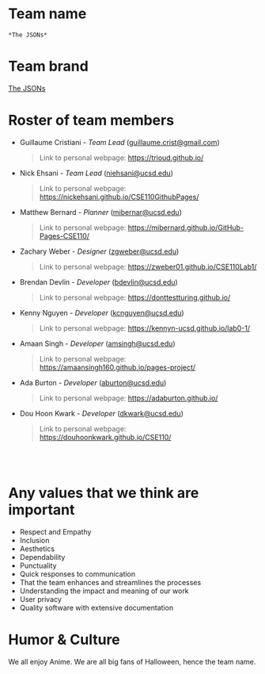 # **Team name**
    *The JSONs*

# **Team brand**
[The JSONs]()

# **Roster of team members**
- Guillaume Cristiani - *Team Lead* (guillaume.crist@gmail.com)
  >Link to personal webpage: https://trioud.github.io/

- Nick Ehsani - *Team Lead* (niehsani@ucsd.edu)
  >Link to personal webpage: https://nickehsani.github.io/CSE110GithubPages/

- Matthew Bernard - *Planner* (mibernar@ucsd.edu)
  >Link to personal webpage: https://mibernard.github.io/GitHub-Pages-CSE110/

- Zachary Weber - *Designer* (zgweber@ucsd.edu)
  >Link to personal webpage: https://zweber01.github.io/CSE110Lab1/

- Brendan Devlin - *Developer* (bdevlin@ucsd.edu)
  >Link to personal webpage: https://donttestturing.github.io/

- Kenny Nguyen - *Developer* (kcnguyen@ucsd.edu)
  >Link to personal webpage: https://kennyn-ucsd.github.io/lab0-1/

- Amaan Singh - *Developer* (amsingh@ucsd.edu)
  >Link to personal webpage: https://amaansingh160.github.io/pages-project/

- Ada Burton - *Developer* (aburton@ucsd.edu)
  >Link to personal webpage: https://adaburton.github.io/
  
- Dou Hoon Kwark - *Developer* (dkwark@ucsd.edu)
  >Link to personal webpage: https://douhoonkwark.github.io/CSE110/ 


<br/> <br/>

# Any values that we think are important
- Respect and Empathy
- Inclusion
- Aesthetics
- Dependability
- Punctuality
- Quick responses to communication 
- That the team enhances and streamlines the processes
- Understanding the impact and meaning of our work
- User privacy
- Quality software with extensive documentation


# Humor & Culture
We all enjoy Anime. We are all big fans of Halloween, hence the team name. 